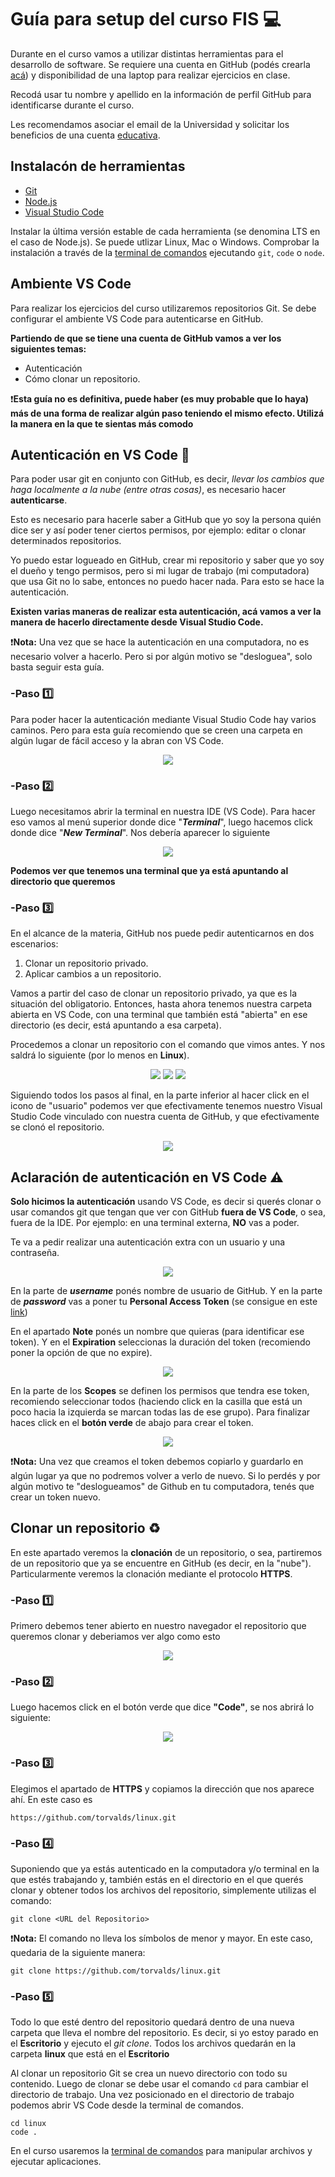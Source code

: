 # Guía para setup del curso FIS :computer:

Durante en el curso vamos a utilizar distintas herramientas para el desarrollo de software. Se requiere una cuenta en GitHub (podés crearla [acá](https://github.com/signup)) y disponibilidad de una laptop para realizar ejercicios en clase. 

Recodá usar tu nombre y apellido en la información de perfil GitHub para identificarse durante el curso.

Les recomendamos asociar el email de la Universidad y solicitar los beneficios de una cuenta [educativa](https://education.github.com/students).  

## Instalacón de herramientas

- [Git](https://git-scm.com/)
- [Node.js](https://nodejs.org/en)
- [Visual Studio Code](https://code.visualstudio.com/)

Instalar la última versión estable de cada herramienta (se denomina LTS en el caso de Node.js). Se puede utlizar Linux, Mac o Windows. Comprobar la instalación a través de la [terminal de comandos](/terminal.md) ejecutando ```git```, ```code``` o ```node```.

## Ambiente VS Code 

Para realizar los ejercicios del curso utilizaremos repositorios Git. Se debe configurar el ambiente VS Code para autenticarse en GitHub.

**Partiendo de que se tiene una cuenta de GitHub vamos a ver los siguientes temas:**

 - Autenticación  
 - Cómo clonar un repositorio.

:heavy_exclamation_mark:**Esta guía no es definitiva, puede haber (es muy probable que lo haya) más de una forma de realizar algún paso teniendo el mismo efecto. Utilizá la manera en la que te sientas más comodo**

## Autenticación en VS Code :key:
Para poder usar git en conjunto con GitHub, es decir, *llevar los cambios que haga localmente a la nube (entre otras cosas)*, es necesario hacer **autenticarse**.

Esto es necesario para hacerle saber a GitHub que yo soy la persona quién dice ser y así poder tener ciertos permisos, por ejemplo: editar o clonar determinados repositorios.

Yo puedo estar logueado en GitHub, crear mi repositorio y saber que yo soy el dueño y tengo permisos, pero si mi lugar de trabajo (mi computadora) que usa Git no lo sabe, entonces no puedo hacer nada. Para esto se hace la autenticación. 

**Existen varias maneras de realizar esta autenticación, acá vamos a ver la manera de hacerlo directamente desde Visual Studio Code.**

:heavy_exclamation_mark:**Nota:**  Una vez que se hace la autenticación en una computadora, no es necesario volver a hacerlo. Pero si por algún motivo se "desloguea", solo basta seguir esta guía.

### -Paso :one:
Para poder hacer la autenticación mediante Visual Studio Code hay varios caminos. Pero para esta guía recomiendo que se creen una carpeta en algún lugar de fácil acceso y la abran con VS Code.   
<p align="center">
<img src = "https://i.imgur.com/dpkCFpx.png">
</p>

### -Paso :two:
Luego necesitamos abrir la terminal en nuestra IDE (VS Code). Para hacer eso vamos al menú superior donde dice "***Terminal***", luego hacemos click donde dice "***New Terminal***". Nos debería aparecer lo siguiente  
<p align="center">
<img src= "https://i.imgur.com/aFT1qCx.png">
</p>

**Podemos ver que tenemos una terminal que ya está apuntando al directorio que queremos**

### -Paso :three:
En el alcance de la materia, GitHub nos puede pedir autenticarnos en dos escenarios:

 1. Clonar un repositorio privado.
 2. Aplicar cambios a un repositorio.

Vamos a partir del caso de clonar un repositorio privado, ya que es la situación del obligatorio. 
Entonces, hasta ahora tenemos nuestra carpeta abierta en VS Code, con una terminal que también está "abierta" en ese directorio (es decir, está apuntando a esa carpeta).

Procedemos a clonar un repositorio con el comando que vimos antes. Y nos saldrá lo siguiente (por lo menos en **Linux**).
<p align="center">
<img src ="https://i.imgur.com/r3bh9Nl.png">
<img src= "https://i.imgur.com/rq1SLTl.png">
<img src= "https://i.imgur.com/W0CCRu6.png">
</p>

Siguiendo todos los pasos al final, en la parte inferior al hacer click en el icono de "usuario" podemos ver que efectivamente tenemos nuestro Visual Studio Code vinculado con nuestra cuenta de GitHub, y que efectivamente se clonó el repositorio. 

<p align="center">
  <img src="https://i.imgur.com/sDH7bQI.png">
</p>

## Aclaración de autenticación en VS Code :warning:

**Solo hicimos la autenticación** usando VS Code, es decir si querés clonar o usar comandos git que tengan que ver con GitHub **fuera de VS Code**, o sea, fuera de la IDE. Por ejemplo: en una terminal externa, **NO** vas a poder. 

Te va a pedir realizar una autenticación extra con un usuario y una contraseña.
<p align="center">
<img src= "https://i.imgur.com/OVsQqlm.png">
</p>

En la parte de ***username*** ponés nombre de usuario de GitHub. Y en la parte de ***password*** vas a poner tu **Personal Access Token** (se consigue en este [link](https://github.com/settings/tokens/new))

En el apartado **Note** ponés un nombre que quieras (para identificar ese token). Y en el **Expiration** seleccionas la duración del token (recomiendo poner la opción de que no expire).
<p align="center">
<img src= "https://i.imgur.com/17FC9ti.png">
</p>

En la parte de los **Scopes** se definen los permisos que tendra ese token, recomiendo seleccionar todos (haciendo click en la casilla que está un poco hacia la izquierda se marcan todas las de ese grupo). Para finalizar haces click en el **botón verde** de abajo para crear el token. 

<p align="center">
<img src= "https://i.imgur.com/dV2Kzjr.png">
</p>

:heavy_exclamation_mark:**Nota:** Una vez que creamos el token debemos copiarlo y guardarlo en algún lugar ya que no podremos volver a verlo de nuevo. Si lo perdés y por algún motivo te "deslogueamos" de Github en tu computadora, tenés que crear un token nuevo.
 
## Clonar un repositorio :recycle:
En este apartado veremos la **clonación** de un repositorio, o sea, partiremos de un repositorio que ya se encuentre en GitHub (es decir, en la "nube"). Particularmente veremos la clonación mediante el protocolo **HTTPS**.

### -Paso :one:

Primero debemos tener abierto en nuestro navegador el repositorio que queremos clonar y deberiamos ver algo como esto
<p align="center">
 <img src ="https://i.imgur.com/ZFm0I3m.png">
</p>

### -Paso :two:
Luego hacemos click en el botón verde que dice **"Code"**, se nos abrirá lo siguiente:  
<p align="center">
<img src= "https://i.imgur.com/ufSUnCp.png">
</p>

### -Paso :three:
Elegimos el apartado de **HTTPS** y copiamos la dirección que nos aparece ahí. En este caso es 
```
https://github.com/torvalds/linux.git
```
### -Paso :four:
Suponiendo que ya estás autenticado en la computadora y/o terminal en la que estés trabajando y, también estás en el directorio en el que querés clonar y obtener todos los archivos del repositorio, simplemente utilizas el comando:
```
git clone <URL del Repositorio>
```

:heavy_exclamation_mark:**Nota:**  El comando no lleva los símbolos de menor y mayor.
En este caso, quedaria de la siguiente manera:
```
git clone https://github.com/torvalds/linux.git
```

### -Paso :five:
Todo lo que esté dentro del repositorio quedará dentro de una nueva carpeta que lleva el nombre del repositorio. Es decir, si yo estoy parado en el **Escritorio** y ejecuto el *git clone*. Todos los archivos quedarán en la carpeta **linux** que está en el **Escritorio**

Al clonar un repositorio Git se crea un nuevo directorio con todo su contenido. Luego de clonar se debe usar el comando `cd` para cambiar el directorio de trabajo. Una vez posicionado en el directorio de trabajo podemos abrir VS Code desde la terminal de comandos.
```bash:
cd linux
code .
```
En el curso usaremos la [terminal de comandos](/terminal.md) para manipular archivos y ejecutar aplicaciones.
